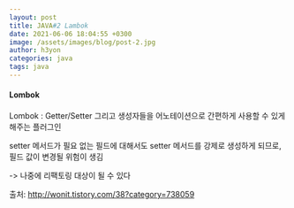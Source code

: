 ```yaml
---
layout: post
title: JAVA#2 Lambok
date: 2021-06-06 18:04:55 +0300
image: /assets/images/blog/post-2.jpg
author: h3yon
categories: java
tags: java
---
```


<h4>Lombok</h4>

Lombok : Getter/Setter 그리고 생성자들을 어노테이션으로 간편하게 사용할 수 있게 해주는 플러그인

setter 메서드가 필요 없는 필드에 대해서도 setter 메서드를 강제로 생성하게 되므로, 필드 값이 변경될 위험이 생김

-> 나중에 리팩토링 대상이 될 수 있다

<script src="https://gist.github.com/h3yon/331b3f5ebbf20a0062fe2969123207ea.js"></script>

출처: http://wonit.tistory.com/38?category=738059
